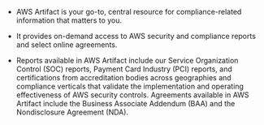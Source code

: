 * AWS Artifact is your go-to, central resource for compliance-related information that matters to you. 

* It provides on-demand access to AWS security and compliance reports and select online agreements. 

* Reports available in AWS Artifact include our Service Organization Control (SOC) reports, Payment Card Industry (PCI) reports, and certifications from accreditation bodies across geographies and compliance verticals that validate the implementation and operating effectiveness of AWS security controls. Agreements available in AWS Artifact include the Business Associate Addendum (BAA) and the Nondisclosure Agreement (NDA).
